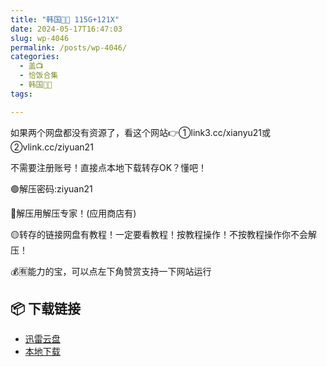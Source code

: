 ```yaml
---
title: "韩国🐷🐱 115G+121X"
date: 2024-05-17T16:47:03
slug: wp-4046
permalink: /posts/wp-4046/
categories:
  - 盖📺
  - 恰饭合集
  - 韩国🐷🐱
tags:

---
```


如果两个网盘都没有资源了，看这个网站👉①link3.cc/xianyu21或②vlink.cc/ziyuan21

不需要注册账号！直接点本地下载转存OK？懂吧！

🟢解压密码:ziyuan21

🔵解压用解压专家！(应用商店有)

🟡转存的链接网盘有教程！一定要看教程！按教程操作！不按教程操作你不会解压！

💰🈶能力的宝，可以点左下角赞赏支持一下网站运行

## 📦 下载链接
- [迅雷云盘](https://blziyuan21.com/pay-download/4046?key=fed9b8c39e&down_id=0)
- [本地下载](https://blziyuan21.com/pay-download/4046?key=fed9b8c39e&down_id=1)

